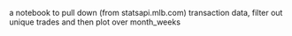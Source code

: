a notebook to pull down (from statsapi.mlb.com) transaction data, filter out unique trades and then plot over month_weeks
